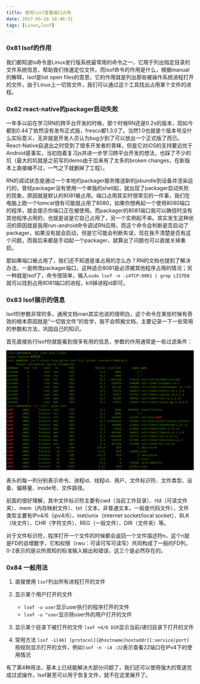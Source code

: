 ```yaml
---
title: 使用lsof查看端口占用
date: 2017-05-16 18:48:31
tags: [Linux,lsof]
---
```


### 0x81 lsof的作用

我们都知道ls命令是Linux发行版系统最常用的命令之一，它用于列出指定目录的文件系统信息，帮助我们快速定位文件。而lsof命令的作用是什么，根据manual的解释，lsof是list open files的意思，它的作用就是列出那些被操作系统进程打开的文件，由于Linux上一切皆文件，我们可以通过这个工具找出占用某个文件的进程。

### 0x82 react-native的packager启动失败

一年多以前在学习RN的跨平台开发的时候，那个时候RN还是0.2x的版本，现如今都到0.44了依然没有发布正式版，fresco都1.3.0了。当然1.0也就是个版本号没什么实际意义，无非就是开发人员认为bug少到了可以放出一个正式版了而已。React-Native自退出之时受到了很多开发者的青睐，但是它对iOS的支持要远优于Android是事实，当初抱着复习js并进一步学习跨平台开发的想法，也踩了不少的坑（最大的坑就是之前写的demo由于后来有了太多的broken changes，在新版本上直接编不过，一气之下就删掉了工程）。

RN的调试状态是通过一个本地的packager服务推送新的jsbundle到设备并渲染运行的，曾经packager没有使用一个单独的shell起，就出现了packager启动失败的现象，原因就是默认的8081被占用。端口占用其实时很常见的一件事，我们在电脑上跑一个tomcat很有可能就占用了8080，如果你想再起一个使用8080端口的程序，就会提示你端口正在被使用。而packager的8081端口我可以确信时没有其他程序占用的，也就是说是它自己占用了，另一个实例起不来。其实发生这种状况的原因就是我用run-android命令调试RN应用，而这个命令会判断是否启动了packager，如果没有就会启动，但是它可能会判断失误，现在我不清楚是否有这个问题，而我后来都是手动起一个packager，就算出了问题也可以直接关掉重启。

那如果端口被占用了，我们还不知道是谁占用的怎么办？RN的文档也提到了解决办法，一是修改packager端口，这种适合8081是必须被其他程序占用的情况；另一种就是lsof了，命令很简单，输入`sudo lsof -n -i4TCP:8081 | grep LISTEN`就可以找到占用8081端口的进程，kill掉进程id即可。

### 0x83 lsof展示的信息

lsof的参数非常的多，通用文档man其实也说的很明白，这个命令在某些时候有奇效的根本原因就是“一切皆文件”的哲学，我不会照搬文档，主要记录一下一些常用的参数和方法，巩固自己的知识。

首先直接执行lsof你就能看到很多有用的信息，参数的作用通常是一些过滤条件：

![lsof关于自身的结果](/images/2017_05_16_01.png)

表头的每一列分别表示命令、进程id、线程id、用户、文件标识符、文件类型、设备、偏移量、inode号、文件路径。

前面的很好理解，其中文件标识符主要有cwd（当前工作目录）、rtd（可读文件夹）、mem（内存映射文件）、txt（文本，非普通文本，一般是代码文件），文件类型主要有IPv4/6（ipv4/6）、inet/unix（internet socket/local socket）、BLK（块文件）、CHR（字符文件）、REG（一般文件）、DIR（文件夹）等。

对于文件标识符，程序打开一个文件的时候都会返回一个文件描述符n，这个n就是FD的自增数字，它和权限（rwu：可读可写可读写）共同构成了一般的FD列，0-2表示的是众所周知的标准输入输出和错误，这三个是必然存在的。

### 0x84 一般用法

1. 直接使用
    `lsof`列出所有进程打开的文件

1. 显示某个用户打开的文件
    * `lsof -u user`显示user执行的程序打开的文件
    * `lsof -u ^user`显示除user外的用户打开的文件

1. 显示某个目录下被打开的文件
    `lsof +d/D DIR`显示当前/递归目录下打开的文件

1. 常用方法
    `lsof -i[46] [protocol][@hostname|hostaddr][:service|port]`按规则显示打开的文件，例如`lsof -n -i4 :22`表示查看22端口在IPv4下的使用情况

有了第4种用法，基本上已经能解决大部分问题了，我们还可以使用强大的管道完成过滤操作，lsof甚至可以用于恢复文件，就不在这里展开了。

